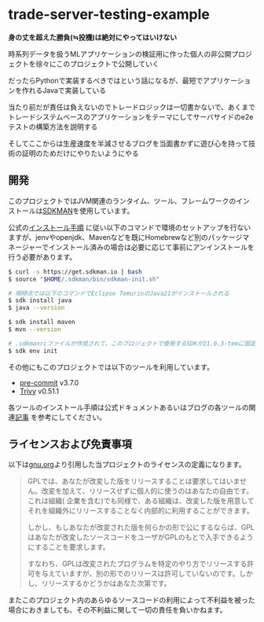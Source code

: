 # trade-server-testing-example

**身の丈を超えた勝負(≒投機)は絶対にやってはいけない**

時系列データを扱うMLアプリケーションの検証用に作った個人の非公開プロジェクトを徐々にこのプロジェクトで公開していく

だったらPythonで実装するべきではという話になるが、最短でアプリケーションを作れるJavaで実装している

当たり前だが責任は負えないのでトレードロジックは一切書かないで、あくまでトレードシステムベースのアプリケーションをテーマにしてサーバサイドのe2eテストの構築方法を説明する

そしてここからは生産速度を半減させるブログを当面書かずに遊び心を持って技術の証明のためだけにやりたいようにやる

## 開発

このプロジェクトではJVM関連のランタイム、ツール、フレームワークのインストールは[SDKMAN](https://sdkman.io/)を使用しています。

公式の[インストール手順](https://sdkman.io/install)
に従い以下のコマンドで環境のセットアップを行ないますが、jenvやopenjdk、Mavenなどを既にHomebrewなど別のパッケージマネージャーでインストール済みの場合は必要に応じて事前にアンインストールを行う必要があります。

```bash
$ curl -s https://get.sdkman.io | bash
$ source "$HOME/.sdkman/bin/sdkman-init.sh"

# 現時点では以下のコマンドでEclipse TemurinのJava21がインストールされる
$ sdk install java
$ java --version

$ sdk install maven
$ mvn --version

# .sdkmanrcファイルが作成されて、このプロジェクトで使用するSDKが21.0.3-temに固定される
$ sdk env init
```

その他にもこのプロジェクトでは以下のツールを利用しています。

- [pre-commit](https://pre-commit.com/#install) v3.7.0
- [Trivy](https://aquasecurity.github.io/trivy/latest/getting-started/installation/) v0.51.1

各ツールのインストール手順は公式ドキュメントあるいはブログの各ツールの関連[記事](https://zenn.dev/erueru_tech)
を参考にしてください。

## ライセンスおよび免責事項

以下は[gnu.org](https://www.gnu.org/licenses/gpl-faq.ja.html#GPLRequireSourcePostedPublic)より引用した当プロジェクトのライセンスの定義になります。

> GPLでは、あなたが改変した版をリリースすることは要求してはいません。改変を加えて、リリースせずに個人的に使うのはあなたの自由です。これは組織(
企業を含む)でも同様で、ある組織は、改変した版を用意してそれを組織外にリリースすることなく内部的に利用することができます。
>
> しかし、もしあなたが改変された版を何らかの形で公にするならば、GPLはあなたが改変したソースコードをユーザがGPLのもとで入手できるようにすることを要求します。
>
> すなわち、GPLは改変されたプログラムを特定のやり方でリリースする許可を与えていますが、別の形でのリリースは許可していないのです。しかし、リリースするかどうかはあなた次第です。

またこのプロジェクト内のあらゆるソースコードの利用によって不利益を被った場合におきましても、その不利益に関して一切の責任を負いかねます。
